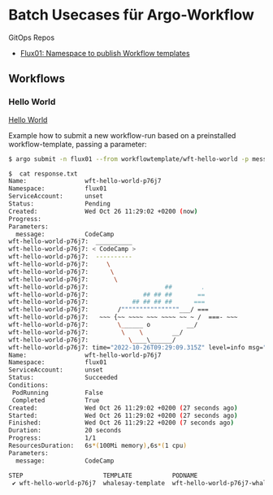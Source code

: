 # Batch Usecases für Argo-Workflow

GitOps Repos
* [Flux01: Namespace to publish Workflow templates](https://github.com/baloise-incubator/code-camp-apps/tree/master/flux01)

## Workflows

### Hello World
[Hello World](https://github.com/baloise-incubator/code-camp-apps/blob/master/flux01/templates/wft-hello-world.yaml)

Example how to submit a new workflow-run based on a preinstalled workflow-template, passing a parameter:
```bash
$ argo submit -n flux01 --from workflowtemplate/wft-hello-world -p message=CodeCamp --watch --log | tee response.txt

$  cat response.txt                                                    
Name:                wft-hello-world-p76j7
Namespace:           flux01
ServiceAccount:      unset
Status:              Pending
Created:             Wed Oct 26 11:29:02 +0200 (now)
Progress:            
Parameters:          
  message:           CodeCamp
wft-hello-world-p76j7:  __________ 
wft-hello-world-p76j7: < CodeCamp >
wft-hello-world-p76j7:  ---------- 
wft-hello-world-p76j7:     \
wft-hello-world-p76j7:      \
wft-hello-world-p76j7:       \     
wft-hello-world-p76j7:                     ##        .            
wft-hello-world-p76j7:               ## ## ##       ==            
wft-hello-world-p76j7:            ## ## ## ##      ===            
wft-hello-world-p76j7:        /""""""""""""""""___/ ===        
wft-hello-world-p76j7:   ~~~ {~~ ~~~~ ~~~ ~~~~ ~~ ~ /  ===- ~~~   
wft-hello-world-p76j7:        \______ o          __/            
wft-hello-world-p76j7:         \    \        __/             
wft-hello-world-p76j7:           \____\______/   
wft-hello-world-p76j7: time="2022-10-26T09:29:09.315Z" level=info msg="sub-process exited" argo=true error="<nil>"
Name:                wft-hello-world-p76j7
Namespace:           flux01
ServiceAccount:      unset
Status:              Succeeded
Conditions:          
 PodRunning          False
 Completed           True
Created:             Wed Oct 26 11:29:02 +0200 (27 seconds ago)
Started:             Wed Oct 26 11:29:02 +0200 (27 seconds ago)
Finished:            Wed Oct 26 11:29:22 +0200 (7 seconds ago)
Duration:            20 seconds
Progress:            1/1
ResourcesDuration:   6s*(100Mi memory),6s*(1 cpu)
Parameters:          
  message:           CodeCamp

STEP                      TEMPLATE           PODNAME                                             DURATION  MESSAGE
 ✔ wft-hello-world-p76j7  whalesay-template  wft-hello-world-p76j7-whalesay-template-1836767436  8s          

```
